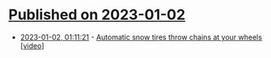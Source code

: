 # [Published on 2023-01-02](index.md)

* [2023-01-02, 01:11:21](https://news.ycombinator.com/item?id=34213049) - [Automatic snow tires throw chains at your wheels [video]](https://www.youtube.com/watch?v=x2IQNsLuikw)

